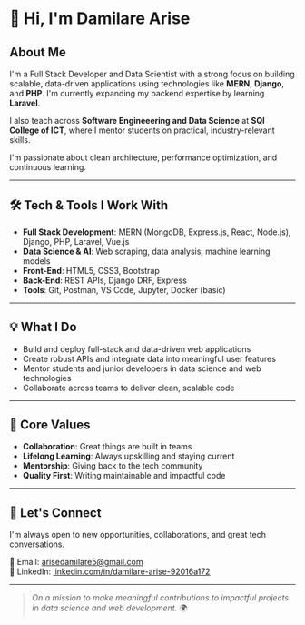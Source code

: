 # 👋 Hi, I'm Damilare Arise

## About Me

I'm a Full Stack Developer and Data Scientist with a strong focus on building scalable, data-driven applications using technologies like **MERN**, **Django**, and **PHP**. I'm currently expanding my backend expertise by learning **Laravel**.  

I also teach across **Software Engineeering and Data Science** at **SQI College of ICT**, where I mentor students on practical, industry-relevant skills.  

I'm passionate about clean architecture, performance optimization, and continuous learning.

---

## 🛠️ Tech & Tools I Work With

- **Full Stack Development**: MERN (MongoDB, Express.js, React, Node.js), Django, PHP, Laravel, Vue.js  
- **Data Science & AI**: Web scraping, data analysis, machine learning models  
- **Front-End**: HTML5, CSS3, Bootstrap  
- **Back-End**: REST APIs, Django DRF, Express  
- **Tools**: Git, Postman, VS Code, Jupyter, Docker (basic)

---

## 💡 What I Do

- Build and deploy full-stack and data-driven web applications  
- Create robust APIs and integrate data into meaningful user features  
- Mentor students and junior developers in data science and web technologies  
- Collaborate across teams to deliver clean, scalable code  

---

## 🌟 Core Values

- **Collaboration**: Great things are built in teams  
- **Lifelong Learning**: Always upskilling and staying current  
- **Mentorship**: Giving back to the tech community  
- **Quality First**: Writing maintainable and impactful code

---

## 🤝 Let's Connect

I'm always open to new opportunities, collaborations, and great tech conversations.

📧 Email: [arisedamilare5@gmail.com](mailto:arisedamilare5@gmail.com)  
🔗 LinkedIn: [linkedin.com/in/damilare-arise-92016a172](https://www.linkedin.com/in/damilare-arise-92016a172)

---

> *On a mission to make meaningful contributions to impactful projects in data science and web development.* 🌍
